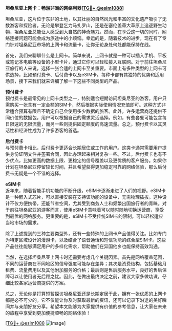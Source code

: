 **坦桑尼亚上网卡：畅游非洲的网络利器[[TG💪+ @esim1088](https://t.me/s/esim1088)]**

坦桑尼亚，这片位于东非的土地，以其壮丽的自然风光和丰富的文化遗产吸引了无数游客和探险者。无论是攀登乞力马扎罗山，还是在塞伦盖蒂大草原上追逐野生动物，坦桑尼亚总能让人感受到大自然的神奇魅力。然而，在享受这一切的同时，网络连接问题可能会成为旅途中的小烦恼。幸运的是，随着技术的进步，现在有了专门针对坦桑尼亚市场的上网卡和流量卡，让你无论身处何处都能保持在线。

首先，我们来聊聊什么是上网卡。简单来说，上网卡就是一种可以插入手机、平板或笔记本电脑等设备的小型卡片，通过它你可以轻松接入互联网。对于前往坦桑尼亚旅行的人来说，选择一张合适的上网卡至关重要。市面上有多种类型的上网卡可供选择，比如预付费卡、后付费卡以及eSIM卡。每种卡都有其独特的优势和适用场景，接下来我们就来详细了解一下这些不同类型的产品。

**预付费卡**  
预付费卡是最常见的上网卡类型之一，特别适合短期访问坦桑尼亚的游客。用户只需购买一张含有一定金额的SIM卡，然后根据实际使用情况充值即可。这种方式非常适合预算有限且不确定自己会使用多少数据的旅客。此外，许多运营商还提供不同价位的数据包，用户可以根据自己的需求灵活选择。例如，有些套餐可能包含每日限速的无限流量，而另一些则提供固定额度的高速流量。总之，预付费卡以其灵活性和经济性成为了许多游客的首选。

**后付费卡**  
与预付费卡相比，后付费卡更适合长期居住或工作的用户。这类卡通常需要用户提供身份证明文件并签署合同，因此办理起来相对复杂一些。不过，后付费卡也有不少优点，比如更高的数据上限、更稳定的信号覆盖以及更优质的客户服务。如果你计划在坦桑尼亚停留较长时间，并且希望获得更加稳定可靠的网络体验，那么后付费卡无疑是一个不错的选择。

**eSIM卡**  
近年来，随着智能手机功能的不断升级，eSIM卡逐渐走进了人们的视野。eSIM卡是一种嵌入式芯片，可以直接安装在支持该功能的设备中，无需物理插拔。这种设计不仅方便携带，还能节省空间，尤其受到商务人士和频繁出国旅行者的青睐。对于前往坦桑尼亚的游客而言，使用eSIM卡意味着可以随时随地切换运营商，享受到最优的网络服务。更重要的是，eSIM卡不受传统SIM卡的限制，可以轻松适应当地市场的需求。

除了上述提到的三种主要类型外，还有一些特殊的上网卡产品值得关注。比如专门为特定区域设计的漫游卡，以及结合了语音通话和短信功能的综合型SIM卡。这些产品往往能够满足用户的多样化需求，帮助他们在异国他乡也能保持高效沟通。

当然，在选择坦桑尼亚上网卡时还需要考虑几个关键因素。首先是网络覆盖范围，不同的运营商在不同地区的信号强度可能存在差异；其次是资费结构，包括基础月租费、流量费用以及其他附加服务的价格；最后则是售后服务水平，良好的售后保障可以让使用者无后顾之忧。因此，在做出最终决定之前，建议大家多做功课，仔细比较各家运营商提供的方案。

总之，无论你是打算短暂探访坦桑尼亚还是长期定居于此，拥有一张优质的上网卡都是必不可少的。它不仅能让你及时获取最新的资讯，还可以记录下沿途的美好瞬间并与亲朋好友分享。希望本文能够为大家提供有价值的参考信息，让大家在未来的旅程中享受到更加便捷顺畅的网络体验！ 

[[TG💪+ @esim1088](https://t.me/s/esim1088) ![Image](https://i.postimg.cc/4NQfJmqS/Snipaste-2025-05-13-00-14-12.png)]